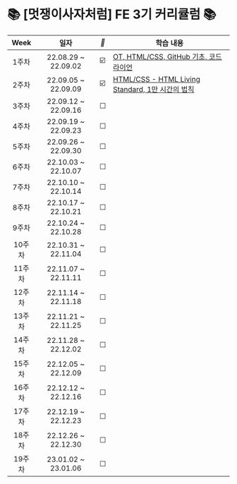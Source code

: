 # 📚 [멋쟁이사자처럼] FE 3기 커리큘럼 📚


| Week | 일자 | *🐢* | 학습 내용 | 
| :-----------: | :-----------: | -- | ------------ | 
| 1주차 | 22.08.29 ~ 22.09.02 | ☑️ | [OT, HTML/CSS, GitHub 기초, 코드라이언](https://github.com/chaeryun0/FrontendSchool_3/tree/main/1%EC%A3%BC%EC%B0%A8) |
| 2주차 | 22.09.05 ~ 22.09.09 | ☑️ | [HTML/CSS - HTML Living Standard, 1만 시간의 법칙](https://github.com/chaeryun0/FrontendSchool_3/tree/main/2%EC%A3%BC%EC%B0%A8)
| 3주차 | 22.09.12 ~ 22.09.16 | ☐ |  |
| 4주차 | 22.09.19 ~ 22.09.23 | ☐ |  |
| 5주차 | 22.09.26 ~ 22.09.30 | ☐ |  |
| 6주차 | 22.10.03 ~ 22.10.07 | ☐ |  |
| 7주차 | 22.10.10 ~ 22.10.14 | ☐ |  |
| 8주차 | 22.10.17 ~ 22.10.21 | ☐ |  |
| 9주차 | 22.10.24 ~ 22.10.28 | ☐ |  |
| 10주차 | 22.10.31 ~ 22.11.04 | ☐ |  |
| 11주차 | 22.11.07 ~ 22.11.11 | ☐ |  |
| 12주차 | 22.11.14 ~ 22.11.18 | ☐ |  |
| 13주차 | 22.11.21 ~ 22.11.25 | ☐ |  |
| 14주차 | 22.11.28 ~ 22.12.02 | ☐ |  |
| 15주차 | 22.12.05 ~ 22.12.09 | ☐ |  |
| 16주차 | 22.12.12 ~ 22.12.16 | ☐ |  |
| 17주차 | 22.12.19 ~ 22.12.23 | ☐ |  |
| 18주차 | 22.12.26 ~ 22.12.30 | ☐ |  |
| 19주차 | 23.01.02 ~ 23.01.06 | ☐ |  |

